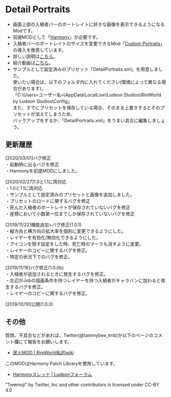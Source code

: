 ﻿# Detail Portraits
- 画面上部の入植者バーのポートレイトに好きな画像を表示できるようになるModです。  
- 前提MODとして「[Harmony](https://steamcommunity.com/sharedfiles/filedetails/?id=2009463077)」が必要です。
- 入植者バーのポートレイトのサイズを変更できるMod「[Custom Portraits](https://steamcommunity.com/sharedfiles/filedetails/?id=1569605867)」の導入を推奨しています。  
- 詳しい説明は[こちら](https://github.com/TammyBee/RimWorldMod_DetailPortraits/wiki)。
- 紹介動画は[こちら](https://www.nicovideo.jp/watch/sm35984080)。
- サンプルとして設定済みのプリセット「DetailPortraits.xml」を用意しました。  
使いたい場合は、以下のフォルダ内に入れてください(環境によって異なる場合があります)。  
「C:\Users\<ユーザー名>\AppData\LocalLow\Ludeon Studios\RimWorld by Ludeon Studios\Config」  
また、すでにプリセットを保存している場合、そのまま上書きするとそのプリセットが消えてしまうため、  
バックアップをするか、「DetailPortraits.xml」をうまい具合に編集しましょう。  
  
  
## 更新履歴
[2020/03/01]バグ修正  
・起動時に出るバグを修正  
・Harmonyを前提MODにしました。   
  
[2020/02/27]1.0と1.1に両対応  
・1.0と1.1に両対応  
・サンプルとして設定済みのプリセットと画像を追加しました。  
・プリセットのロードに関するバグを修正  
・死んだ入植者のポートレイトが保存されていないバグを修正  
・座標において小数第一位までしか保存されていないバグを修正   
  
[2019/11/22]機能追加+バグ修正(1.0.1)  
・縦方向と横方向の拡大率を個別に変更できるようにした。  
・レイヤーを有効化/無効化できるようにした。  
・アイコンを隠す設定をした時、死亡時のマークも消すように変更。  
・レイヤーのコピーに関するバグを修正。  
・特定の状況下でのバグを修正。   
  
[2019/11/16]バグ修正(1.0.0b)  
・入植者が追加されるときに発生するバグを修正。  
・左辺がJobの描画条件を持つレイヤーを持つ入植者がキャラバンに加わると発生するバグを修正。  
・レイヤーのコピーに関するバグを修正。  
  
[2019/10/10]公開(1.0.0)  
  
  
## その他  
質問、不具合などがあれば、Twitter(@tammybee_tmb)か以下のページのコメント欄にて報告をお願いします。  
  
- [民火MOD | RimWorld私的wiki](http://seesaawiki.jp/rimworld/d/%cc%b1%b2%d0%20MOD)  
  
このMODはHarmony Patch Libraryを使用しています。  
  
- [Harmonyスレッド | Ludeonフォーラム](https://ludeon.com/forums/index.php?topic=29517.0)  
  
"Twemoji" by Twitter, Inc and other contributors is licensed under CC-BY 4.0
